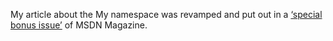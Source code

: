 My article about the My namespace was revamped and put out in a <a href="http://msdn.microsoft.com/msdnmag/issues/06/00/default.aspx" target="_blank" class="broken_link">&#8216;special bonus issue&#8217;</a> of MSDN Magazine.
